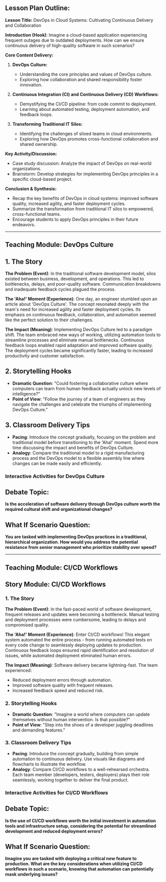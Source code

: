 ## Lesson Plan Outline:

**Lesson Title:** DevOps in Cloud Systems: Cultivating Continuous Delivery and Collaboration

**Introduction (Hook)**: Imagine a cloud-based application experiencing frequent outages due to outdated deployments. How can we ensure continuous delivery of high-quality software in such scenarios?

**Core Content Delivery:**

1. **DevOps Culture:**
    - Understanding the core principles and values of DevOps culture.
    - Exploring how collaboration and shared responsibility foster innovation.


2. **Continuous Integration (CI) and Continuous Delivery (CD) Workflows:**
    - Demystifying the CI/CD pipeline: from code commit to deployment.
    - Learning about automated testing, deployment automation, and feedback loops.


3. **Transforming Traditional IT Silos:**
    - Identifying the challenges of siloed teams in cloud environments.
    - Exploring how DevOps promotes cross-functional collaboration and shared ownership.

**Key Activity/Discussion:**

- Case study discussion: Analyze the impact of DevOps on real-world organizations.
- Brainstorm: Develop strategies for implementing DevOps principles in a specific cloud-based project.

**Conclusion & Synthesis:**

- Recap the key benefits of DevOps in cloud systems: improved software quality, increased agility, and faster deployment cycles.
- Summarize the transformation from traditional IT silos to empowered, cross-functional teams.
- Encourage students to apply DevOps principles in their future endeavors.


---

## Teaching Module: DevOps Culture
## 1. The Story

**The Problem (Event)**: In the traditional software development model, silos existed between business, development, and operations. This led to bottlenecks, delays, and poor-quality software. Communication breakdowns and inadequate feedback cycles plagued the process.

**The 'Aha!' Moment (Experience)**: One day, an engineer stumbled upon an article about 'DevOps Culture'. The concept resonated deeply with the team's need for increased agility and faster deployment cycles. Its emphasis on continuous feedback, collaboration, and automation seemed like the perfect solution to their challenges.

**The Impact (Meaning)**: Implementing DevOps Culture led to a paradigm shift. The team embraced new ways of working, utilizing automation tools to streamline processes and eliminate manual bottlenecks. Continuous feedback loops enabled rapid adaptation and improved software quality. The deployment cycles became significantly faster, leading to increased productivity and customer satisfaction.

## 2. Storytelling Hooks

* **Dramatic Question**: "Could fostering a collaborative culture where computers can learn from human feedback actually unlock new levels of intelligence?"
* **Point of View**: "Follow the journey of a team of engineers as they navigate the challenges and celebrate the triumphs of implementing DevOps Culture."

## 3. Classroom Delivery Tips

* **Pacing**: Introduce the concept gradually, focusing on the problem and traditional model before transitioning to the 'Aha!' moment. Spend more time discussing the impact and benefits of DevOps Culture. 
* **Analogy**: Compare the traditional model to a rigid manufacturing process and the DevOps model to a flexible assembly line where changes can be made easily and efficiently.

### Interactive Activities for DevOps Culture
## Debate Topic:

**Is the acceleration of software delivery through DevOps culture worth the required cultural shift and organizational changes?**

## What If Scenario Question:

**You are tasked with implementing DevOps practices in a traditional, hierarchical organization. How would you address the potential resistance from senior management who prioritize stability over speed?**


---

## Teaching Module: CI/CD Workflows
## **Story Module: CI/CD Workflows**

### **1. The Story**

**The Problem (Event)**: In the fast-paced world of software development, frequent releases and updates were becoming a bottleneck. Manual testing and deployment processes were cumbersome, leading to delays and compromised quality.

**The 'Aha!' Moment (Experience)**: Enter CI/CD workflows! This elegant system automated the entire process - from running automated tests on every code change to seamlessly deploying updates to production. Continuous feedback loops ensured rapid identification and resolution of issues, while automated deployment eliminated human errors.

**The Impact (Meaning)**: Software delivery became lightning-fast. The team experienced:

- Reduced deployment errors through automation.
- Improved software quality with frequent releases.
- Increased feedback speed and reduced risk.

### **2. Storytelling Hooks**

- **Dramatic Question**: "Imagine a world where computers can update themselves without human intervention. Is that possible?"
- **Point of View**: "Step into the shoes of a developer juggling deadlines and demanding features."

### **3. Classroom Delivery Tips**

- **Pacing**: Introduce the concept gradually, building from simple automation to continuous delivery. Use visuals like diagrams and flowcharts to illustrate the workflow.
- **Analogy**: Compare CI/CD workflows to a well-rehearsed orchestra. Each team member (developers, testers, deployers) plays their role seamlessly, working together to deliver the final product.

### Interactive Activities for CI/CD Workflows
## Debate Topic:

**Is the use of CI/CD workflows worth the initial investment in automation tools and infrastructure setup, considering the potential for streamlined development and reduced deployment errors?**

## What If Scenario Question:

**Imagine you are tasked with deploying a critical new feature to production. What are the key considerations when utilizing CI/CD workflows in such a scenario, knowing that automation can potentially mask underlying issues?**